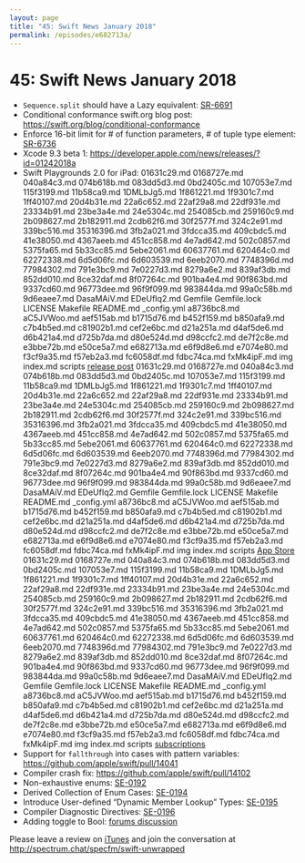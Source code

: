 ```yaml
---
layout: page
title: "45: Swift News January 2018"
permalink: /episodes/e682713a/
---
```


# 45: Swift News January 2018

* `Sequence.split` should have a Lazy equivalent: [SR-6691](https://bugs.swift.org/browse/SR-6691)
* Conditional conformance swift.org blog post: https://swift.org/blog/conditional-conformance
* Enforce 16-bit limit for # of function parameters, # of tuple type element: [SR-6736](https://bugs.swift.org/browse/SR-6736)
* Xcode 9.3 beta 1: https://developer.apple.com/news/releases/?id=01242018a
* Swift Playgrounds 2.0 for iPad:
 01631c29.md 0168727e.md 040a84c3.md 074b618b.md 083dd5d3.md 0bd2405c.md 107053e7.md 115f3199.md 11b58ca9.md 1DMLbJg5.md 1f861221.md 1f9301c7.md 1ff40107.md 20d4b31e.md 22a6c652.md 22af29a8.md 22df931e.md 23334b91.md 23be3a4e.md 24e5304c.md 254085cb.md 259160c9.md 2b098627.md 2b182911.md 2cdb62f6.md 30f2577f.md 324c2e91.md 339bc516.md 35316396.md 3fb2a021.md 3fdcca35.md 409cbdc5.md 41e38050.md 4367aeeb.md 451cc858.md 4e7ad642.md 502c0857.md 5375fa65.md 5b33cc85.md 5ebe2061.md 60637761.md 620464c0.md 62272338.md 6d5d06fc.md 6d603539.md 6eeb2070.md 7748396d.md 77984302.md 791e3bc9.md 7e0227d3.md 8279a6e2.md 839af3db.md 852dd010.md 8ce32daf.md 8f07264c.md 901ba4e4.md 90f863bd.md 9337cd60.md 96773dee.md 96f9f099.md 983844da.md 99a0c58b.md 9d6eaee7.md DasaMAiV.md EDeUfIq2.md Gemfile Gemfile.lock LICENSE Makefile README.md _config.yml a8736bc8.md aC5JVWoo.md aef515ab.md b1715d76.md b452f159.md b850afa9.md c7b4b5ed.md c81902b1.md cef2e6bc.md d21a251a.md d4af5de6.md d6b421a4.md d725b7da.md d80e524d.md d98ccfc2.md de7f2c8e.md e3bbe72b.md e50ce5a7.md e682713a.md e6f9d8e6.md e7074e80.md f3cf9a35.md f57eb2a3.md fc6058df.md fdbc74ca.md fxMk4ipF.md img index.md scripts [release post](https://developer.apple.com/news/?id=01242018a)
 01631c29.md 0168727e.md 040a84c3.md 074b618b.md 083dd5d3.md 0bd2405c.md 107053e7.md 115f3199.md 11b58ca9.md 1DMLbJg5.md 1f861221.md 1f9301c7.md 1ff40107.md 20d4b31e.md 22a6c652.md 22af29a8.md 22df931e.md 23334b91.md 23be3a4e.md 24e5304c.md 254085cb.md 259160c9.md 2b098627.md 2b182911.md 2cdb62f6.md 30f2577f.md 324c2e91.md 339bc516.md 35316396.md 3fb2a021.md 3fdcca35.md 409cbdc5.md 41e38050.md 4367aeeb.md 451cc858.md 4e7ad642.md 502c0857.md 5375fa65.md 5b33cc85.md 5ebe2061.md 60637761.md 620464c0.md 62272338.md 6d5d06fc.md 6d603539.md 6eeb2070.md 7748396d.md 77984302.md 791e3bc9.md 7e0227d3.md 8279a6e2.md 839af3db.md 852dd010.md 8ce32daf.md 8f07264c.md 901ba4e4.md 90f863bd.md 9337cd60.md 96773dee.md 96f9f099.md 983844da.md 99a0c58b.md 9d6eaee7.md DasaMAiV.md EDeUfIq2.md Gemfile Gemfile.lock LICENSE Makefile README.md _config.yml a8736bc8.md aC5JVWoo.md aef515ab.md b1715d76.md b452f159.md b850afa9.md c7b4b5ed.md c81902b1.md cef2e6bc.md d21a251a.md d4af5de6.md d6b421a4.md d725b7da.md d80e524d.md d98ccfc2.md de7f2c8e.md e3bbe72b.md e50ce5a7.md e682713a.md e6f9d8e6.md e7074e80.md f3cf9a35.md f57eb2a3.md fc6058df.md fdbc74ca.md fxMk4ipF.md img index.md scripts [App Store](https://itunes.apple.com/us/app/swift-playgrounds/id908519492)
 01631c29.md 0168727e.md 040a84c3.md 074b618b.md 083dd5d3.md 0bd2405c.md 107053e7.md 115f3199.md 11b58ca9.md 1DMLbJg5.md 1f861221.md 1f9301c7.md 1ff40107.md 20d4b31e.md 22a6c652.md 22af29a8.md 22df931e.md 23334b91.md 23be3a4e.md 24e5304c.md 254085cb.md 259160c9.md 2b098627.md 2b182911.md 2cdb62f6.md 30f2577f.md 324c2e91.md 339bc516.md 35316396.md 3fb2a021.md 3fdcca35.md 409cbdc5.md 41e38050.md 4367aeeb.md 451cc858.md 4e7ad642.md 502c0857.md 5375fa65.md 5b33cc85.md 5ebe2061.md 60637761.md 620464c0.md 62272338.md 6d5d06fc.md 6d603539.md 6eeb2070.md 7748396d.md 77984302.md 791e3bc9.md 7e0227d3.md 8279a6e2.md 839af3db.md 852dd010.md 8ce32daf.md 8f07264c.md 901ba4e4.md 90f863bd.md 9337cd60.md 96773dee.md 96f9f099.md 983844da.md 99a0c58b.md 9d6eaee7.md DasaMAiV.md EDeUfIq2.md Gemfile Gemfile.lock LICENSE Makefile README.md _config.yml a8736bc8.md aC5JVWoo.md aef515ab.md b1715d76.md b452f159.md b850afa9.md c7b4b5ed.md c81902b1.md cef2e6bc.md d21a251a.md d4af5de6.md d6b421a4.md d725b7da.md d80e524d.md d98ccfc2.md de7f2c8e.md e3bbe72b.md e50ce5a7.md e682713a.md e6f9d8e6.md e7074e80.md f3cf9a35.md f57eb2a3.md fc6058df.md fdbc74ca.md fxMk4ipF.md img index.md scripts [subscriptions](https://developer.apple.com/swift-playgrounds/subscriptions/#gallery)
* Support for `fallthrough` into cases with pattern variables: https://github.com/apple/swift/pull/14041
* Compiler crash fix: https://github.com/apple/swift/pull/14102
* Non-exhaustive enums: [SE-0192](https://github.com/apple/swift-evolution/blob/master/proposals/0192-non-exhaustive-enums.md)
* Derived Collection of Enum Cases: [SE-0194](https://github.com/apple/swift-evolution/blob/master/proposals/0194-derived-collection-of-enum-cases.md)
* Introduce User-defined “Dynamic Member Lookup” Types: [SE-0195](https://github.com/apple/swift-evolution/blob/master/proposals/0195-dynamic-member-lookup.md)
* Compiler Diagnostic Directives: [SE-0196](https://github.com/apple/swift-evolution/blob/master/proposals/0196-diagnostic-directives.md)
* Adding toggle to Bool: [forums discussion](https://forums.swift.org/t/pitch-adding-toggle-to-bool/7414)

Please leave a review on [iTunes](https://itunes.apple.com/us/podcast/swift-unwrapped/id1209817203?mt=2) and join the conversation at http://spectrum.chat/specfm/swift-unwrapped
